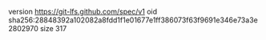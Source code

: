 version https://git-lfs.github.com/spec/v1
oid sha256:28848392a102082a8fdd1f1e01677e1ff386073f63f9691e346e73a3e2802970
size 317
